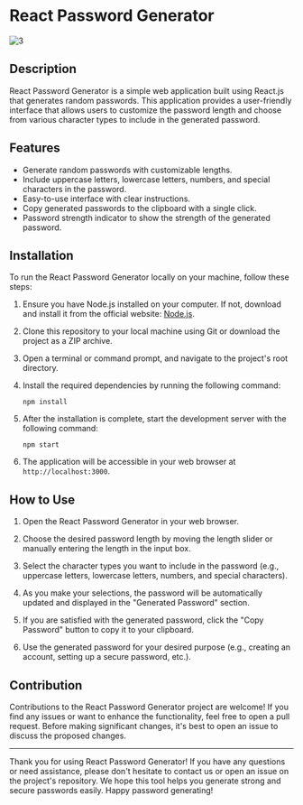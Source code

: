 # React Password Generator

![3](https://github.com/Tkz-Hx/React-PasswordGenerator/assets/134191208/4ce89a66-0b79-4ac4-b4a5-5622a79d52b9)

## Description

React Password Generator is a simple web application built using React.js that generates random passwords. This application provides a user-friendly interface that allows users to customize the password length and choose from various character types to include in the generated password.

## Features

- Generate random passwords with customizable lengths.
- Include uppercase letters, lowercase letters, numbers, and special characters in the password.
- Easy-to-use interface with clear instructions.
- Copy generated passwords to the clipboard with a single click.
- Password strength indicator to show the strength of the generated password.

## Installation

To run the React Password Generator locally on your machine, follow these steps:

1. Ensure you have Node.js installed on your computer. If not, download and install it from the official website: [Node.js](https://nodejs.org/).

2. Clone this repository to your local machine using Git or download the project as a ZIP archive.

3. Open a terminal or command prompt, and navigate to the project's root directory.

4. Install the required dependencies by running the following command:

   ```
   npm install
   ```

5. After the installation is complete, start the development server with the following command:

   ```
   npm start
   ```

6. The application will be accessible in your web browser at `http://localhost:3000`.

## How to Use

1. Open the React Password Generator in your web browser.

2. Choose the desired password length by moving the length slider or manually entering the length in the input box.

3. Select the character types you want to include in the password (e.g., uppercase letters, lowercase letters, numbers, and special characters).

4. As you make your selections, the password will be automatically updated and displayed in the "Generated Password" section.

5. If you are satisfied with the generated password, click the "Copy Password" button to copy it to your clipboard.

6. Use the generated password for your desired purpose (e.g., creating an account, setting up a secure password, etc.).

## Contribution

Contributions to the React Password Generator project are welcome! If you find any issues or want to enhance the functionality, feel free to open a pull request. Before making significant changes, it's best to open an issue to discuss the proposed changes.

---

Thank you for using React Password Generator! If you have any questions or need assistance, please don't hesitate to contact us or open an issue on the project's repository. We hope this tool helps you generate strong and secure passwords easily. Happy password generating!
